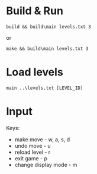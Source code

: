 # Build & Run
```
build && build\main levels.txt 3
```
or
```
make && build\main levels.txt 3
```

# Load levels
```
main ..\levels.txt [LEVEL_ID]
```

# Input
Keys:
* make move    - w, a, s, d
* undo move    - u
* reload level - r
* exit game    - p
* change display mode - m
